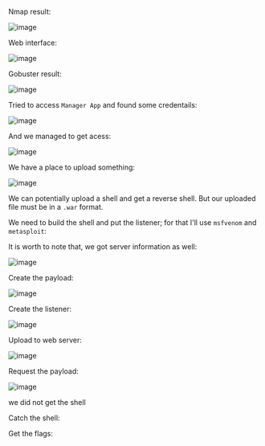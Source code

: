  Nmap result:

![image](https://github.com/user-attachments/assets/09c1f04b-773d-4a34-ac1e-cf5786351ddd)

Web interface:

![image](https://github.com/user-attachments/assets/6b40d867-46e1-45fb-a9e5-467466a1705c)

Gobuster result:

![image](https://github.com/user-attachments/assets/c04a8236-64a9-4ea4-be14-04edf8204caa)

Tried to access `Manager App` and found some credentails:

![image](https://github.com/user-attachments/assets/8ec32832-7186-43fc-a451-e58066fa6d3b)

And we managed to get acess:

![image](https://github.com/user-attachments/assets/a9b2a4be-4ab7-41cf-995e-5e7e5c4d5e88)

We have a place to upload something:

![image](https://github.com/user-attachments/assets/e6a73263-30e1-4b4a-a2de-054222220ea2)

We can potentially upload a shell and get a reverse shell. But our uploaded file must be in a `.war` format. 

We need to build the shell and put the listener; for that I'll use `msfvenom` and `metasploit`:

It is worth to note that, we got server information as well:

![image](https://github.com/user-attachments/assets/3a7500e5-99a7-43f3-a587-02a1682ead0b)

Create the payload:

![image](https://github.com/user-attachments/assets/59249dc8-f4b1-466b-876c-647fb203e1da)

Create the listener:

![image](https://github.com/user-attachments/assets/8076090d-682d-4810-8d7e-cbef22d870c1)

Upload to web server:

![image](https://github.com/user-attachments/assets/6957b320-4060-49f7-a635-d917b0bb7cbd)

Request the payload:

![image](https://github.com/user-attachments/assets/1c6c3c11-6823-455a-b9e7-133319c9a064)

we did not get the shell


Catch the shell:

Get the flags:



